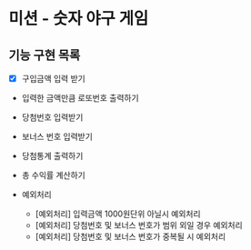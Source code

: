 # 미션 - 숫자 야구 게임

## 기능 구현 목록
- [X] 구입금액 입력 받기
- 입력한 금액만큼 로또번호 출력하기
- 당첨번호 입력받기
- 보너스 번호 입력받기
- 당첨통계 출력하기
- 총 수익률 계산하기

- 예외처리
   - [예외처리] 입력금액 1000원단위 아닐시 예외처리
   - [예외처리] 당첨번호 및 보너스 번호가 범위 외일 경우 예외처리
   - [예외처리] 당첨번호 및 보너스 번호가 중복될 시 예외처리